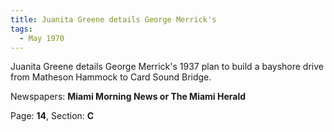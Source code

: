 ```yaml
---  
title: Juanita Greene details George Merrick's  
tags:  
  - May 1970  
---  
```

  
Juanita Greene details George Merrick's 1937 plan to build a bayshore drive from Matheson Hammock to Card Sound Bridge.  
  
Newspapers: **Miami Morning News or The Miami Herald**  
  
Page: **14**, Section: **C** 

